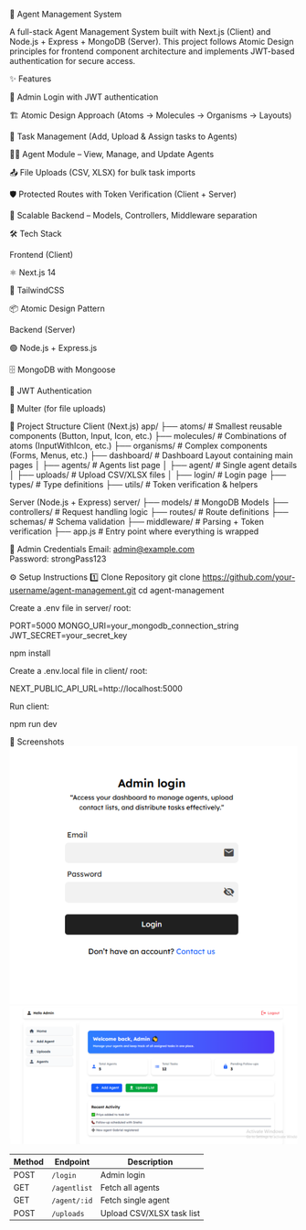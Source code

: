 🚀 Agent Management System

A full-stack Agent Management System built with Next.js (Client) and Node.js + Express + MongoDB (Server).
This project follows Atomic Design principles for frontend component architecture and implements JWT-based authentication for secure access.

✨ Features

🔐 Admin Login with JWT authentication

🏗 Atomic Design Approach (Atoms → Molecules → Organisms → Layouts)

📂 Task Management (Add, Upload & Assign tasks to Agents)

👨‍💼 Agent Module – View, Manage, and Update Agents

📤 File Uploads (CSV, XLSX) for bulk task imports

🛡 Protected Routes with Token Verification (Client + Server)

📑 Scalable Backend – Models, Controllers, Middleware separation

🛠 Tech Stack

Frontend (Client)

⚛ Next.js 14

🎨 TailwindCSS

📦 Atomic Design Pattern

Backend (Server)

🟢 Node.js + Express.js

🗄 MongoDB with Mongoose

🔑 JWT Authentication

📂 Multer (for file uploads)

📂 Project Structure
Client (Next.js)
app/
 ├── atoms/         # Smallest reusable components (Button, Input, Icon, etc.)
 ├── molecules/     # Combinations of atoms (InputWithIcon, etc.)
 ├── organisms/     # Complex components (Forms, Menus, etc.)
 ├── dashboard/     # Dashboard Layout containing main pages
 │    ├── agents/   # Agents list page
 │    ├── agent/    # Single agent details
 │    ├── uploads/  # Upload CSV/XLSX files
 │    ├── login/    # Login page
 ├── types/         # Type definitions
 ├── utils/         # Token verification & helpers

Server (Node.js + Express)
server/
 ├── models/        # MongoDB Models
 ├── controllers/   # Request handling logic
 ├── routes/        # Route definitions
 ├── schemas/       # Schema validation
 ├── middleware/    # Parsing + Token verification
 ├── app.js         # Entry point where everything is wrapped

🔑 Admin Credentials
Email:    admin@example.com  
Password: strongPass123

⚙️ Setup Instructions
1️⃣ Clone Repository
git clone https://github.com/your-username/agent-management.git
cd agent-management

Create a .env file in server/ root:

PORT=5000
MONGO_URI=your_mongodb_connection_string
JWT_SECRET=your_secret_key

npm install


Create a .env.local file in client/ root:

NEXT_PUBLIC_API_URL=http://localhost:5000


Run client:

npm run dev

📸 Screenshots
![alt text](image.png)
![alt text](dashboard.png)

| Method | Endpoint     | Description               |
| ------ | ------------ | ------------------------- |
| POST   | `/login`     | Admin login               |
| GET    | `/agentlist` | Fetch all agents          |
| GET    | `/agent/:id` | Fetch single agent        |
| POST   | `/uploads`   | Upload CSV/XLSX task list |
